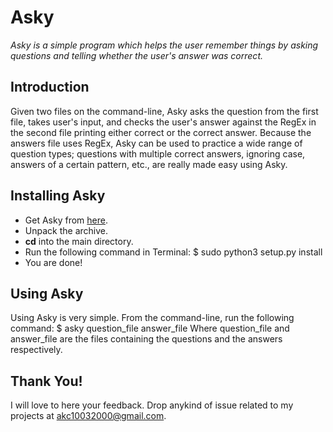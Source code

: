# Asky
*Asky is a simple program which helps the user remember things 
by asking questions and telling whether the user's answer was correct.*

## Introduction

Given two files on the command-line, Asky asks the question from the
first file, takes user's input, and checks the user's answer against
the RegEx in the second file printing either correct or the correct
answer. Because the answers file uses RegEx, Asky can be used to
practice a wide range of question types; questions with multiple correct
answers, ignoring case, answers of a certain pattern, etc., are really
made easy using Asky.

## Installing Asky

* Get Asky from [here](https://github.com/akc10032000/asky/).
* Unpack the archive.
* **cd** into the main directory.
* Run the following command in Terminal:
  $ sudo python3 setup.py install
* You are done!

## Using Asky

Using Asky is very simple. From the command-line, run the following
command:
  $ asky question_file answer_file
Where question_file and answer_file are the files containing the
questions and the answers respectively.

## Thank You!

I will love to here your feedback. Drop anykind of issue related
to my projects at akc10032000@gmail.com.
